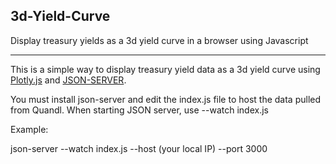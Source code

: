 ## 3d-Yield-Curve


Display treasury yields as a 3d yield curve in a browser using Javascript 

----

This is a simple way to display treasury yield data as a 3d yield curve using [Plotly.js](https://plotly.com/javascript/3d-surface-plots/) and [JSON-SERVER](https://github.com/typicode/json-server).

You must install json-server and edit the index.js file to host the data pulled from Quandl. When starting JSON server, use --watch index.js

Example:

json-server --watch index.js --host (your local IP) --port 3000

